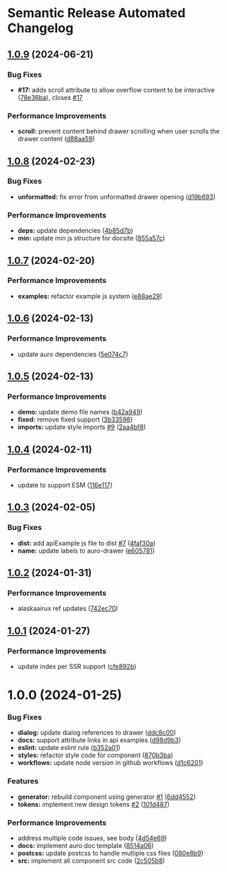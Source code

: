 # Semantic Release Automated Changelog

## [1.0.9](https://github.com/AlaskaAirlines/auro-drawer/compare/v1.0.8...v1.0.9) (2024-06-21)


### Bug Fixes

* **#17:** adds scroll attribute to allow overflow content to be interactive ([78e36ba](https://github.com/AlaskaAirlines/auro-drawer/commit/78e36ba277320d8c59b61e0480fa28324a43b25f)), closes [#17](https://github.com/AlaskaAirlines/auro-drawer/issues/17)


### Performance Improvements

* **scroll:** prevent content behind drawer scrolling when user scrolls the drawer content ([d88aa59](https://github.com/AlaskaAirlines/auro-drawer/commit/d88aa59387fb78d34f7ba10a38563a76dbd3e7f2))

## [1.0.8](https://github.com/AlaskaAirlines/auro-drawer/compare/v1.0.7...v1.0.8) (2024-02-23)


### Bug Fixes

* **unformatted:** fix error from unformatted drawer opening ([d19b693](https://github.com/AlaskaAirlines/auro-drawer/commit/d19b693f8b29efed828b0733994df34c2d27063e))


### Performance Improvements

* **deps:** update dependencies ([4b85d7b](https://github.com/AlaskaAirlines/auro-drawer/commit/4b85d7bf03267778b0046ccee3ada0c34fdcf585))
* **min:** update min js structure for docsite ([855a57c](https://github.com/AlaskaAirlines/auro-drawer/commit/855a57cf9be960f676ae5b36ea54c24363e78a23))

## [1.0.7](https://github.com/AlaskaAirlines/auro-drawer/compare/v1.0.6...v1.0.7) (2024-02-20)


### Performance Improvements

* **examples:** refactor example js system ([e88ae29](https://github.com/AlaskaAirlines/auro-drawer/commit/e88ae293b760a5d585235878e370008a7f90da3e))

## [1.0.6](https://github.com/AlaskaAirlines/auro-drawer/compare/v1.0.5...v1.0.6) (2024-02-13)


### Performance Improvements

* update auro dependencies ([5e074c7](https://github.com/AlaskaAirlines/auro-drawer/commit/5e074c7c18cae65a7c95bf948cc3dc65db65ace8))

## [1.0.5](https://github.com/AlaskaAirlines/auro-drawer/compare/v1.0.4...v1.0.5) (2024-02-13)


### Performance Improvements

* **demo:** update demo file names ([b42a949](https://github.com/AlaskaAirlines/auro-drawer/commit/b42a949f9d1314887d6ed720ba2491f25cd73dc5))
* **fixed:** remove fixed support ([3b33598](https://github.com/AlaskaAirlines/auro-drawer/commit/3b33598bcdb34dc4d0e54e65a189503771f8a368))
* **imports:** update style imports [#9](https://github.com/AlaskaAirlines/auro-drawer/issues/9) ([2aa4bf8](https://github.com/AlaskaAirlines/auro-drawer/commit/2aa4bf8635ebe771cfd75c981db2360ac0e6f09b))

## [1.0.4](https://github.com/AlaskaAirlines/auro-drawer/compare/v1.0.3...v1.0.4) (2024-02-11)


### Performance Improvements

* update to support ESM ([116e117](https://github.com/AlaskaAirlines/auro-drawer/commit/116e117717b56cb270fe090889c02412648fd9a7))

## [1.0.3](https://github.com/AlaskaAirlines/auro-drawer/compare/v1.0.2...v1.0.3) (2024-02-05)


### Bug Fixes

* **dist:** add apiExample js file to dist [#7](https://github.com/AlaskaAirlines/auro-drawer/issues/7) ([4faf30a](https://github.com/AlaskaAirlines/auro-drawer/commit/4faf30a37b472564f6da6be4b170bac191616047))
* **name:** update labels to auro-drawer ([e605781](https://github.com/AlaskaAirlines/auro-drawer/commit/e60578104df80c90c7e153cb78015e3bd885b636))

## [1.0.2](https://github.com/AlaskaAirlines/auro-drawer/compare/v1.0.1...v1.0.2) (2024-01-31)


### Performance Improvements

* alaskaairux ref updates ([742ec70](https://github.com/AlaskaAirlines/auro-drawer/commit/742ec70e7fe3d10fa0e297914e15b37bf7545181))

## [1.0.1](https://github.com/AlaskaAirlines/auro-drawer/compare/v1.0.0...v1.0.1) (2024-01-27)


### Performance Improvements

* update index per SSR support ([cfe892b](https://github.com/AlaskaAirlines/auro-drawer/commit/cfe892be7c206f3a63fb7729e72846b97897db68))

# 1.0.0 (2024-01-25)


### Bug Fixes

* **dialog:** update dialog references to drawer ([ddc8c00](https://github.com/AlaskaAirlines/auro-drawer/commit/ddc8c0053de4cacd30b239f72f0d980cca6eb00f))
* **docs:** support attribute links in api examples ([d98d9b3](https://github.com/AlaskaAirlines/auro-drawer/commit/d98d9b353aefe42e1dfc05775a30c9e9b6033229))
* **eslint:** update eslint rule ([b352a01](https://github.com/AlaskaAirlines/auro-drawer/commit/b352a012bcd05048b5fb5d4e94bd8957c4b1787c))
* **styles:** refactor style code for component ([870b3ba](https://github.com/AlaskaAirlines/auro-drawer/commit/870b3ba50a1b8e950a38729debb7f2a8735b0749))
* **workflows:** update node version in github workflows ([d1c6201](https://github.com/AlaskaAirlines/auro-drawer/commit/d1c62019ac20df7bd436b39966dbc9e7d87588dc))


### Features

* **generator:** rebuild component using generator [#1](https://github.com/AlaskaAirlines/auro-drawer/issues/1) ([6dd4552](https://github.com/AlaskaAirlines/auro-drawer/commit/6dd4552e787ddc4178a30a5fda2e5c93c3fb8435))
* **tokens:** implement new design tokens [#2](https://github.com/AlaskaAirlines/auro-drawer/issues/2) ([101d487](https://github.com/AlaskaAirlines/auro-drawer/commit/101d4877dab450247b3af69fe0e365a59a5a45fd))


### Performance Improvements

* address multiple code issues, see body ([4d54e69](https://github.com/AlaskaAirlines/auro-drawer/commit/4d54e69e26b60ba41204b0e7e4a205753eb9cea5))
* **docs:** implement auro doc template ([8514a06](https://github.com/AlaskaAirlines/auro-drawer/commit/8514a067b24dcc9aefaf2f9b7c3dbe39c24a6ed9))
* **postcss:** update postcss to handle multiple css files ([080e8b9](https://github.com/AlaskaAirlines/auro-drawer/commit/080e8b9b04fc4df9daeb94f542d08a146ef6d15b))
* **src:** implement all component src code ([2c505b8](https://github.com/AlaskaAirlines/auro-drawer/commit/2c505b8500afa62885b1e59610b5b152449deb6e))
